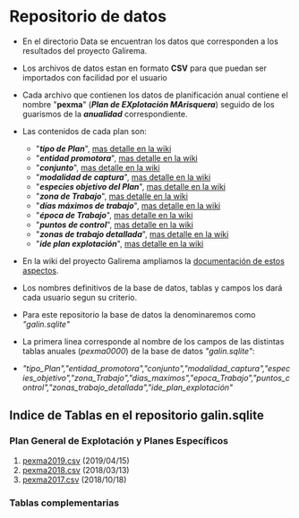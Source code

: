 # Repositorio de datos

* En el directorio Data se encuentran los datos que corresponden a los resultados del proyecto Galirema.
* Los archivos de datos estan en formato __CSV__ para que puedan ser importados con facilidad por el usuario
* Cada archivo que contienen los datos de planificación anual contiene el nombre "__pexma__" (___Plan de EXplotación MArisquera___) seguido de los guarismos de la ___anualidad___ correspondiente.
* Las contenidos de cada plan son:
  * "___tipo de Plan___", [mas detalle en la wiki](https://github.com/galirema/galirema/wiki/TipodePlan)
  * "___entidad promotora___", [mas detalle en la wiki](https://github.com/galirema/galirema/wiki/EntidadPromotora)
  * "___conjunto___", [mas detalle en la wiki](https://github.com/galirema/galirema/wiki/IndividualConjunto)
  * "___modalidad de captura___", [mas detalle en la wiki](https://github.com/galirema/galirema/wiki/ModalidadCaptura)
  * "___especies objetivo del Plan___", [mas detalle en la wiki](https://github.com/galirema/galirema/wiki/EspeciesCaptura)
  * "___zona de Trabajo___", [mas detalle en la wiki](https://github.com/galirema/galirema/wiki/ZonaTrabajo)
  * "___días máximos de trabajo___", [mas detalle en la wiki](https://github.com/galirema/galirema/wiki/DiasMaxCaptura)
  * "___época de Trabajo___", [mas detalle en la wiki](https://github.com/galirema/galirema/wiki/EpocaCaptura)
  * "___puntos de control___", [mas detalle en la wiki](https://github.com/galirema/galirema/wiki/PuntosControl)
  * "___zonas de trabajo detallada___", [mas detalle en la wiki](https://github.com/galirema/galirema/wiki/SubzonasCaptura)
  * "___ide plan explotación___", [mas detalle en la wiki](https://github.com/galirema/galirema/wiki/IdePlanExplotacion)
  
* En la wiki del proyecto Galirema ampliamos la [documentación de estos aspectos](https://github.com/galirema/galirema/wiki/RepositorioGalirema).
* Los nombres definitivos de la base de datos, tablas y campos los dará cada usuario segun su criterio.
* Para este repositorio la base de datos la denominaremos como _"galin.sqlite"_
* La primera linea corresponde al nombre de los campos de las distintas tablas anuales (*pexma0000*) de la base de datos _"galin.sqlite"_:
 * _"tipo_Plan","entidad_promotora","conjunto","modalidad_captura","especies_objetivo","zona_Trabajo","dias_maximos","epoca_Trabajo","puntos_control","zonas_trabajo_detallada","ide_plan_explotación"_


## Indice de Tablas en el repositorio galin.sqlite

### Plan General de Explotación y Planes Específicos

1. [pexma2019.csv](pexma2019.csv)  (2019/04/15)
1. [pexma2018.csv](pexma2018.csv)  (2018/03/13)
1. [pexma2017.csv](pexma2017.csv)  (2018/10/18)




### Tablas complementarias


